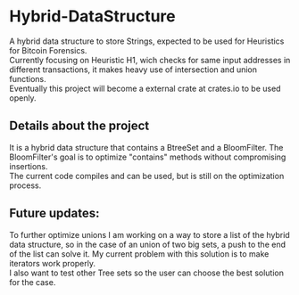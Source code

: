 # Hybrid-DataStructure
A hybrid data structure to store Strings, expected to be used for Heuristics for Bitcoin Forensics.<br />
Currently focusing on Heuristic H1, wich checks for same input addresses in different transactions, it makes heavy use of intersection and union functions.<br />
Eventually this project will become a external crate at crates.io to be used openly.

## Details about the project

It is a hybrid data structure that contains a BtreeSet and a BloomFilter.
The BloomFilter's goal is to optimize "contains" methods without compromising insertions.<br />
The current code compiles and can be used, but is still on the optimization process.<br />

## Future updates:
To further optimize unions I am working on a way to store a list of the hybrid data structure, so in the case of an union of two big sets, a push
to the end of the list can solve it. My current problem with this solution is to make iterators work properly.<br />
I also want to test other Tree sets so the user can choose the best solution for the case.